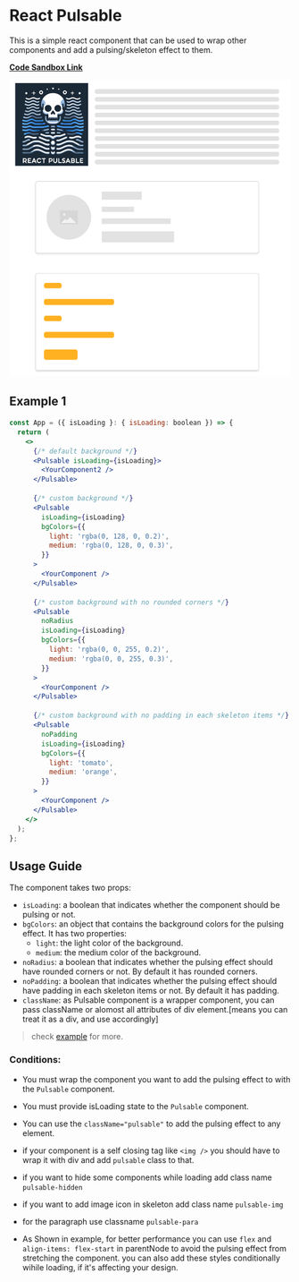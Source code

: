 # React Pulsable

This is a simple react component that can be used to wrap other components and add a pulsing/skeleton effect to them.

**[Code Sandbox Link](https://codesandbox.io/s/k7fdzw?file=/src/App.js)**

![Demo Image](./screenshot.png)

## Example 1

```jsx
const App = ({ isLoading }: { isLoading: boolean }) => {
  return (
    <>
      {/* default background */}
      <Pulsable isLoading={isLoading}>
        <YourComponent2 />
      </Pulsable>

      {/* custom background */}
      <Pulsable
        isLoading={isLoading}
        bgColors={{
          light: 'rgba(0, 128, 0, 0.2)',
          medium: 'rgba(0, 128, 0, 0.3)',
        }}
      >
        <YourComponent />
      </Pulsable>

      {/* custom background with no rounded corners */}
      <Pulsable
        noRadius
        isLoading={isLoading}
        bgColors={{
          light: 'rgba(0, 0, 255, 0.2)',
          medium: 'rgba(0, 0, 255, 0.3)',
        }}
      >
        <YourComponent />
      </Pulsable>

      {/* custom background with no padding in each skeleton items */}
      <Pulsable
        noPadding
        isLoading={isLoading}
        bgColors={{
          light: 'tomato',
          medium: 'orange',
        }}
      >
        <YourComponent />
      </Pulsable>
    </>
  );
};
```

## Usage Guide

The component takes two props:
- `isLoading`: a boolean that indicates whether the component should be pulsing or not.
- `bgColors`: an object that contains the background colors for the pulsing effect. It has two properties:
  - `light`: the light color of the background.
  - `medium`: the medium color of the background.
- `noRadius`: a boolean that indicates whether the pulsing effect should have rounded corners or not. By default it has rounded corners.
- `noPadding`: a boolean that indicates whether the pulsing effect should have padding in each skeleton items or not. By default it has padding.
- `className`: as Pulsable component is a wrapper component, you can pass className or alomost all attributes of div element.[means you can treat it as a div, and use accordingly]

> check [example](https://codesandbox.io/s/k7fdzw?file=/src/App.js) for more.

### Conditions:

- You must wrap the component you want to add the pulsing effect to with the `Pulsable` component.
- You must provide isLoading state to the `Pulsable` component.
- You can use the `className="pulsable"` to add the pulsing effect to any element.
- if your component is a self closing tag like `<img />` you should have to wrap it with div and add `pulsable` class to that. 
- if you want to hide some components while loading add class name `pulsable-hidden`
- if you want to add image icon in skeleton add class name `pulsable-img`
- for the paragraph use classname `pulsable-para`

- As Shown in example, for better performance you can use `flex` and  `align-items: flex-start` in parentNode to avoid the pulsing effect from stretching the component. you can also add these styles conditionally wihile loading, if it's affecting your design.

